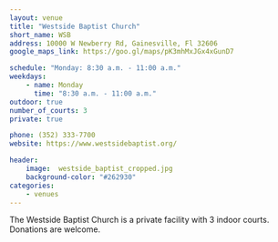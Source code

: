 ```yaml
---
layout: venue
title: "Westside Baptist Church"
short_name: WSB
address: 10000 W Newberry Rd, Gainesville, Fl 32606
google_maps_link: https://goo.gl/maps/pK3mhMxJGx4xGunD7

schedule: "Monday: 8:30 a.m. - 11:00 a.m."
weekdays:
    - name: Monday
      time: "8:30 a.m. - 11:00 a.m." 
outdoor: true
number_of_courts: 3
private: true

phone: (352) 333-7700
website: https://www.westsidebaptist.org/

header:
    image:  westside_baptist_cropped.jpg
    background-color: "#262930"
categories:
    - venues
---
```

<!--more-->

The Westside Baptist Church is a private facility with 3 indoor courts. Donations are welcome.
